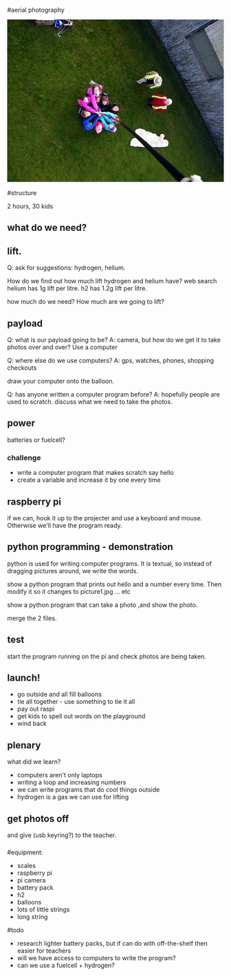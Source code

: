 #aerial photography

![photo](aerialphoto.jpg)

#structure

2 hours, 30 kids

## what do we need?

## lift.

Q: ask for suggestions: hydrogen, helium. 

How do we find out how much lift hydrogen and helium have? web search
helium has 1g lift per litre.
h2 has 1.2g lift per litre.

how much do we need? How much are we going to lift?

## payload

Q: what is our payload going to be?
A: camera, but how do we get it to take photos over and over? Use a computer

Q: where else do we use computers?
A: gps, watches, phones, shopping checkouts

draw your computer onto the balloon.

Q: has anyone written a computer program before?
A: hopefully people are used to scratch. discuss what we need to take the photos.

## power

batteries or fuelcell?

### challenge

* write a computer program that makes scratch say hello
* create a variable and increase it by one every time

## raspberry pi

if we can, hook it up to the projecter and use a keyboard and mouse. Otherwise we'll have the program ready.

## python programming - demonstration

python is used for writing computer programs. It is textual, so instead of dragging pictures around, we write the words.

show a python program that prints out hello and a number every time. Then modify it so it changes to picture1.jpg ... etc

show a python program that can take a photo ,and show the photo.

merge the 2 files.

## test

start the program running on the pi and check photos are being taken.

## launch!

* go outside and all fill balloons
* tie all together - use something to tie it all
* pay out raspi
* get kids to spell out words on the playground
* wind back

## plenary

what did we learn?

* computers aren't only laptops
* writing a loop and increasing numbers
* we can write programs that do cool things outside
* hydrogen is a gas we can use for lifting

## get photos off

and give (usb keyring?) to the teacher.

###

#equipment:

* scales
* raspberry pi
* pi camera
* battery pack 
* h2
* balloons
* lots of little strings
* long string

#todo

* research lighter battery packs, but if can do with off-the-shelf then easier for teachers
* will we have access to computers to write the program?
* can we use a fuelcell + hydrogen?
